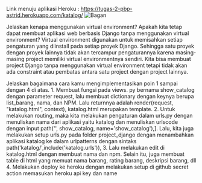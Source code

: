 Link menuju aplikasi Heroku : https://tugas-2-pbp-astrid.herokuapp.com/katalog/
![Bagan](/gambar_PBP/PBP.png)


Jelaskan kenapa menggunakan virtual environment? Apakah kita tetap dapat membuat aplikasi web berbasis Django tanpa menggunakan virtual environment?
    Virtual environment digunakan untuk memisahkan setiap pengaturan yang diinstall pada setiap proyek Django. Sehingga satu proyek dengan proyek lainnya tidak akan tercampur pengaturannya karena masing-masing project memiliki virtual environmentnya sendiri. Kita bisa membuat project Django tanpa menggunakan virtual environment tetapi tidak akan ada constraint atau pembatas antara satu project dengan project lainnya.

Jelaskan bagaimana cara kamu mengimplementasikan poin 1 sampai dengan 4 di atas.
    1. Membuat fungsi pada views. py bernama show_catalog dengan parameter request, lalu membuat dictionary dengan keynya berupa list_barang, nama, dan NPM. Lalu returnnya adalah  render(request, "katalog.html", context), katalog.html merupakan template.
    2. Untuk melakukan routing, maka kita melakukan pengaturan dalam urls.py dengan menuliskan nama dari aplikasi yaitu katalog dan menuliskan urlscode dengan input path('', show_catalog, name='show_catalog'),]. Lalu, kita juga melakukan setup urls.py pada folder project_django dengan menambahkan aplikasi katalog ke dalam urlpatterns dengan sintaks  path('katalog/',include('katalog.urls')),
    3. Lalu melakukan edit di katalog.html dengan membuat nama dan npm. Selain itu, juga membuat table di html yang memuat nama barang, rating barang, deskripsi barang, dll
    4. Melakukan deploy ke heroku dengan melakukan setup di github secret action memasukan heroku api key dan name

